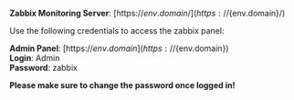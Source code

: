 **Zabbix Monitoring Server**: [https://${env.domain}/](https://${env.domain}/)

Use the following credentials to access the zabbix panel:

**Admin Panel**: [https://${env.domain}](https://${env.domain})  
**Login**: Admin  
**Password**: zabbix

**Please make sure to change the password once logged in!**  